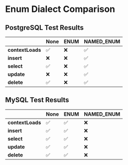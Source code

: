 # Enum Dialect Comparison

## PostgreSQL Test Results
|                  | None | ENUM | NAMED_ENUM |
|------------------|------|------|------------|
| **contextLoads** | ✅    | ❌    | ✅          |
| **insert**       | ❌    | ❌    | ✅          |
| **select**       | ✅    | ❌    | ✅          |
| **update**       | ❌    | ❌    | ✅          |
| **delete**       | ✅    | ❌    | ✅          |

## MySQL Test Results
|                  | None | ENUM | NAMED_ENUM |
|------------------|------|------|------------|
| **contextLoads** | ✅    | ✅    | ❌          |
| **insert**       | ✅    | ✅    | ❌          |
| **select**       | ✅    | ✅    | ❌          |
| **update**       | ✅    | ✅    | ❌          |
| **delete**       | ✅    | ✅    | ❌          |